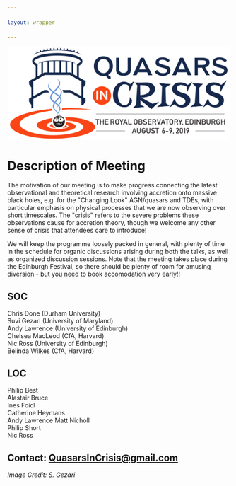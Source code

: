 ```yaml
---

layout: wrapper

---
```


![Image](assets/img/Q_CRISIS_crop.jpg)

# Description of Meeting

The motivation of our meeting is to make progress connecting the latest observational and theoretical research involving accretion onto massive black holes, e.g. for the "Changing Look" AGN/quasars and TDEs, with particular emphasis on physical processes that we are now observing over short timescales. The "crisis" refers to the severe problems these observations cause for accretion theory, though we welcome any other sense of crisis that attendees care to introduce!

We will keep the programme loosely packed in general, with plenty of time in the schedule for organic discussions arising during both the talks, as well as organized discussion sessions. Note that the meeting takes place during the Edinburgh Festival, so there should be plenty of room for amusing diversion - but you need to book accomodation very early!!

## SOC                     
Chris Done (Durham University)  
Suvi Gezari (University of Maryland)  
Andy Lawrence (University of Edinburgh)  
Chelsea MacLeod (CfA, Harvard)  
Nic Ross (University of Edinburgh)  
Belinda Wilkes (CfA, Harvard)  


## LOC
Philip Best  
Alastair Bruce   
Ines Foidl  
Catherine Heymans  
Andy Lawrence 
Matt Nicholl  
Philip Short  
Nic Ross  

## Contact: [QuasarsInCrisis@gmail.com](mailto:quasarsincrisis@gmail.com)

_Image Credit: S. Gezari_
